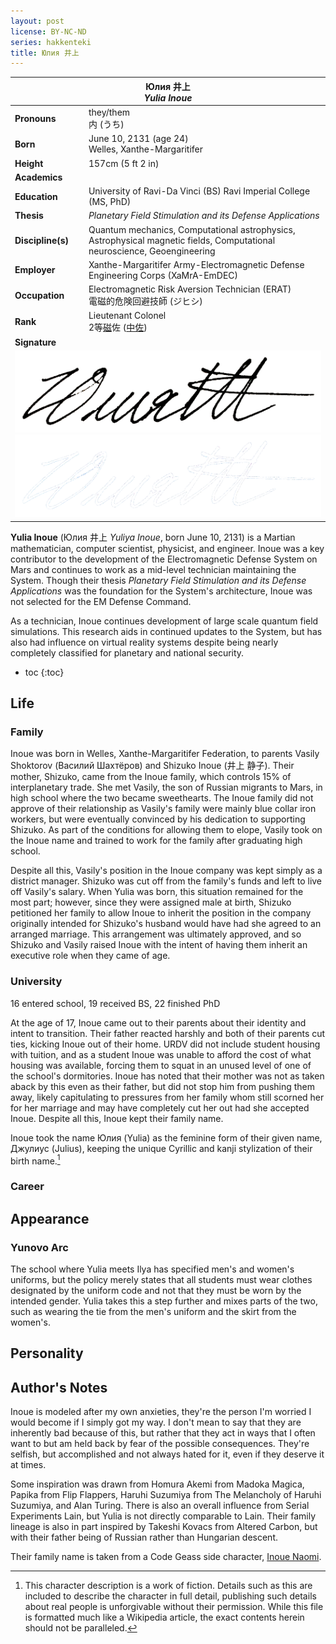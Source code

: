 ```yaml
---
layout: post
license: BY-NC-ND
series: hakkenteki
title: Юлия 井上
---
```


<table class="sidebar">
    <thead><tr><th colspan="2">
        <strong>Юлия 井上</strong><br/>
        <em>Yulia Inoue</em><br/>
    </th></tr></thead>
    <tr><td><b>Pronouns</b></td><td>they/them<br>内 (うち)</td></tr>
    <tr><td><b>Born</b></td><td>
        June 10, 2131 (age 24)<br/>
        Welles, Xanthe-Margaritifer
    </td></tr>
    <tr><td><b>Height</b></td><td>157cm (5 ft 2 in)</td></tr>
    <tr class="tsection"><td colspan="2">
        <strong>Academics</strong>
    </td></tr>
    <tr><td><b>Education</b></td><td>
        University of Ravi-Da Vinci (BS)
        Ravi Imperial College (MS, PhD)
    </td></tr>
    <tr><td><b>Thesis</b></td><td>
        <i>Planetary Field Stimulation and its Defense Applications</i>
    </td></tr>
    <tr><td><b>Discipline(s)</b></td><td>
        Quantum mechanics, Computational astrophysics, Astrophysical magnetic
        fields, Computational neuroscience, Geoengineering
    </td></tr>
    <tr><td><b>Employer</b></td><td>
        Xanthe-Margaritifer Army-Electromagnetic Defense Engineering Corps
        (XaMrA-EmDEC)
    </td></tr>
    <tr><td><b>Occupation</b></td><td>
        Electromagnetic Risk Aversion Technician (ERAT)<br/>
        電磁的危険回避技師 (ジヒシ)
    </td></tr>
    <tr><td><b>Rank</b></td><td>
        Lieutenant Colonel<br/>
        2等<a href="https://jisho.org/search/磁">磁</a>佐
        (<a href="https://ja.wikipedia.org/wiki/中佐">中佐</a>)
    </td></tr>
    <tr class="tsection"><td colspan="2">
        <strong>Signature</strong>
    </td></tr>
    <tr><td colspan="2">
        <img class="__light"
            src="/assets/img/hkt/inoue-signature.png"/>
        <img class="__dark"
            src="/assets/img/hkt/inoue-signature-inverted.png"/>
    </td></tr>
</table>

**Yulia Inoue** (Юлия 井上 _Yuliya Inoue_, born June 10, 2131) is a Martian
mathematician, computer scientist, physicist, and engineer. Inoue was a key
contributor to the development of the Electromagnetic Defense System on Mars
and continues to work as a mid-level technician maintaining the System. Though
their thesis _Planetary Field Stimulation and its Defense Applications_ was the
foundation for the System's architecture, Inoue was not selected for the EM
Defense Command.

As a technician, Inoue continues development of large scale quantum field
simulations. This research aids in continued updates to the System, but has also
had influence on virtual reality systems despite being nearly completely
classified for planetary and national security.

- toc
{:toc}

## Life

### Family

Inoue was born in Welles, Xanthe-Margaritifer Federation, to parents Vasily
Shoktorov (Василий Шахтёров) and Shizuko Inoue (井上 静子). Their mother,
Shizuko, came from the Inoue family, which controls 15% of interplanetary
trade. She met Vasily, the son of Russian migrants to Mars, in high school
where the two became sweethearts. The Inoue family did not approve of their
relationship as Vasily's family were mainly blue collar iron workers, but were
eventually convinced by his dedication to supporting Shizuko. As part of the
conditions for allowing them to elope, Vasily took on the Inoue name and
trained to work for the family after graduating high school.

Despite all this, Vasily's position in the Inoue company was kept simply as a
district manager. Shizuko was cut off from the family's funds and left to live
off Vasily's salary. When Yulia was born, this situation remained for the most
part; however, since they were assigned male at birth, Shizuko petitioned her
family to allow Inoue to inherit the position in the company originally
intended for Shizuko's husband would have had she agreed to an arranged
marriage. This arrangement was ultimately approved, and so Shizuko and Vasily
raised Inoue with the intent of having them inherit an executive role when they
came of age.

### University

16 entered school, 19 received BS, 22 finished PhD

At the age of 17, Inoue came out to their parents about their identity and
intent to transition. Their father reacted harshly and both of their parents
cut ties, kicking Inoue out of their home. URDV did not include student housing
with tuition, and as a student Inoue was unable to afford the cost of what
housing was available, forcing them to squat in an unused level of one of the
school's dormitories. Inoue has noted that their mother was not as taken aback
by this even as their father, but did not stop him from pushing them away,
likely capitulating to pressures from her family whom still scorned her for her
marriage and may have completely cut her out had she accepted Inoue. Despite
all this, Inoue kept their family name.

Inoue took the name Юлия (Yulia) as the feminine form of their given name,
Джулиус (Julius), keeping the unique Cyrillic and kanji stylization of their
birth name.[^1]

[^1]:   This character description is a work of fiction. Details such as this
        are included to describe the character in full detail, publishing such
        details about real people is unforgivable without their permission.
        While this file is formatted much like a Wikipedia article, the exact
        contents herein should not be paralleled.

### Career

## Appearance

### Yunovo Arc

The school where Yulia meets Ilya has specified men's and women's uniforms, but
the policy merely states that all students must wear clothes designated by the
uniform code and not that they must be worn by the intended gender. Yulia takes
this a step further and mixes parts of the two, such as wearing the tie from the
men's uniform and the skirt from the women's.

## Personality

## Author's Notes

Inoue is modeled after my own anxieties, they're the person I'm worried I would
become if I simply got my way. I don't mean to say that they are inherently bad
because of this, but rather that they act in ways that I often want to but am
held back by fear of the possible consequences. They're selfish, but
accomplished and not always hated for it, even if they deserve it at times.

Some inspiration was drawn from Homura Akemi from Madoka Magica, Papika from
Flip Flappers, Haruhi Suzumiya from The Melancholy of Haruhi Suzumiya, and Alan
Turing. There is also an overall influence from Serial Experiments Lain, but
Yulia is not directly comparable to Lain. Their family lineage is also in part
inspired by Takeshi Kovacs from Altered Carbon, but with their father being of
Russian rather than Hungarian descent.

Their family name is taken from a Code Geass side character, [Inoue Naomi][1].

[1]:    https://codegeass.fandom.com/wiki/Naomi_Inoue
